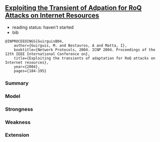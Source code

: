 [Exploiting the Transient of Adpation for RoQ Attacks on Internet Resources](http://ieeexplore.ieee.org/xpls/abs_all.jsp?arnumber=1348109&tag=1)
---

- reading status: haven't started 
- bib
```
@INPROCEEDINGS{GuirguisB04, 
    author={Guirguis, M. and Bestavros, A and Matta, I}, 
    booktitle={Network Protocols, 2004. ICNP 2004. Proceedings of the 12th IEEE International Conference on}, 
    title={Exploiting the transients of adaptation for RoQ attacks on Internet resources}, 
    year={2004},  
    pages={184-195}
```

### Summary


### Model

### Strongness

### Weakness

### Extension